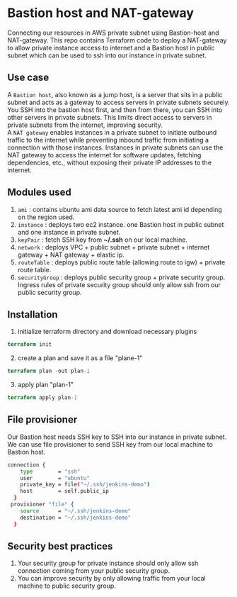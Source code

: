 # Bastion host and NAT-gateway

Connecting our resources in AWS private subnet using Bastion-host and NAT-gateway. This repo contains Terraform code to deploy a NAT-gateway to allow private instance access to internet and a Bastion host in public subnet which can be used to ssh into our instance in private subnet. 

## Use case

A ``Bastion host``, also known as a jump host, is a server that sits in a public subnet and acts as a gateway to access servers in private subnets securely. You SSH into the bastion host first, and then from there, you can SSH into other servers in private subnets. This limits direct access to servers in private subnets from the internet, improving security.\
A ``NAT gateway`` enables instances in a private subnet to initiate outbound traffic to the internet while preventing inbound traffic from initiating a connection with those instances. Instances in private subnets can use the NAT gateway to access the internet for software updates, fetching dependencies, etc., without exposing their private IP addresses to the internet.

## Modules used
1. ``ami`` : contains ubuntu ami data source to fetch latest ami id depending on the region used.
2. ``instance`` : deploys two ec2 instance. one Bastion host in public subnet and one instance in private subnet.
3. ``keyPair`` : fetch SSH key from **~/.ssh** on our local machine.
4. ``network`` : deploys VPC + public subnet + private subnet + internet gateway + NAT gateway + elastic ip.
5. ``routeTable`` : deploys public route table (allowing route to igw) + private route table.
6. ``securityGroup`` : deploys public security group + private security group. Ingress rules of private security group should only allow ssh from our public security group.

## Installation
1. initialize terraform directory and download necessary plugins
```terraform
terraform init
```
2. create a plan and save it as a file "plane-1"
```terraform
terraform plan -out plan-1
```
3. apply plan "plan-1"
```terraform
terraform apply plan-1
```

## File provisioner

Our Bastion host needs SSH key to SSH into our instance in private subnet. We can use file provisioner to send SSH key from our local machine to Bastion host.
```bash
connection {
    type        = "ssh"
    user        = "ubuntu"
    private_key = file("~/.ssh/jenkins-demo")
    host        = self.public_ip
  }
 provisioner "file" {
    source      = "~/.ssh/jenkins-demo"
    destination = "~/.ssh/jenkins-demo"
  }
```

## Security best practices
1. Your security group for private instance should only allow ssh connection coming from  your public security group.
2. You can improve security by only allowing traffic from your local machine
 to public security group.
